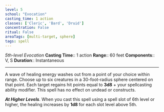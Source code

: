 ```yaml
---
level: 5
school: "Evocation"
casting_time: 1 action
classes: ['Cleric', 'Bard', 'Druid']
concentration: False
ritual: False
areaTags: [multi-target, sphere]
tags: spell
---
```


_5th-level Evocation_
**Casting Time**:: 1 action
**Range**:: 60 feet
**Components**:: V, S
**Duration**:: Instantaneous

---

A wave of healing energy washes out from a point of your choice within range. Choose up to six creatures in a 30-foot-radius sphere centered on that point. Each target regains hit points equal to **3d8** + your spellcasting ability modifier. This spell has no effect on undead or constructs.


**_At Higher Levels_**. When you cast this spell using a spell slot of 6th level or higher, the healing increases by **1d8** for each slot level above 5th.


